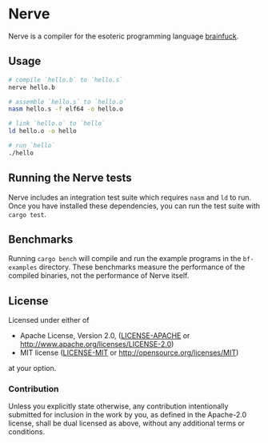 # Nerve

Nerve is a compiler for the esoteric programming language [brainfuck](https://esolangs.org/wiki/Brainfuck).

## Usage

```bash
# compile `hello.b` to `hello.s`
nerve hello.b

# assemble `hello.s` to `hello.o`
nasm hello.s -f elf64 -o hello.o

# link `hello.o` to `hello`
ld hello.o -o hello

# run `hello`
./hello
```

## Running the Nerve tests

Nerve includes an integration test suite which requires `nasm` and `ld` to run. Once you have installed these dependencies, you can run the test suite with `cargo test`.

## Benchmarks

Running `cargo bench` will compile and run the example programs in the `bf-examples` directory. These benchmarks measure the performance of the compiled binaries, not the performance of Nerve itself.

## License

Licensed under either of

 * Apache License, Version 2.0, ([LICENSE-APACHE](LICENSE-APACHE) or http://www.apache.org/licenses/LICENSE-2.0)
 * MIT license ([LICENSE-MIT](LICENSE-MIT) or http://opensource.org/licenses/MIT)

at your option.

### Contribution

Unless you explicitly state otherwise, any contribution intentionally submitted for inclusion in the work by you, as defined in the Apache-2.0 license, shall be dual licensed as above, without any additional terms or conditions.
